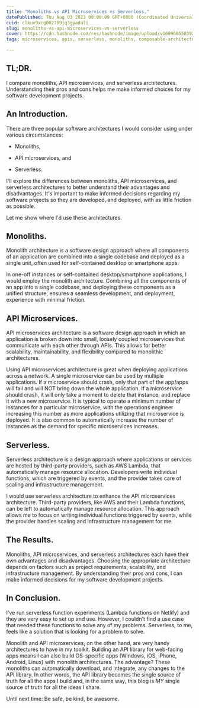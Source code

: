 ```yaml
---
title: "Monoliths vs API Microservices vs Serverless."
datePublished: Thu Aug 03 2023 08:00:09 GMT+0000 (Coordinated Universal Time)
cuid: clkuv9xcg002709jq3gyaduli
slug: monoliths-vs-api-microservices-vs-serverless
cover: https://cdn.hashnode.com/res/hashnode/image/upload/v1699605583929/c8cf450a-e552-49da-8774-79671f7443c6.png
tags: microservices, apis, serverless, monoliths, composable-architecture

---
```


## TL;DR.

I compare monoliths, API microservices, and serverless architectures. Understanding their pros and cons helps me make informed choices for my software development projects.

## An Introduction.

There are three popular software architectures I would consider using under various circumstances:

* Monoliths,
    
* API microservices, and
    
* Serverless.
    

I'll explore the differences between monoliths, API microservices, and serverless architectures to better understand their advantages and disadvantages. It's important to make informed decisions regarding my software projects so they are developed, and deployed, with as little friction as possible.

Let me show where I'd use these architectures.

## Monoliths.

Monolith architecture is a software design approach where all components of an application are combined into a single codebase and deployed as a single unit, often used for self-contained desktop or smartphone apps.

In one-off instances or self-contained desktop/smartphone applications, I would employ the monolith architecture. Combining all the components of an app into a single codebase, and deploying these components as a unified structure, ensures a seamless development, and deployment, experience with minimal friction.

## API Microservices.

API microservices architecture is a software design approach in which an application is broken down into small, loosely coupled microservices that communicate with each other through APIs. This allows for better scalability, maintainability, and flexibility compared to monolithic architectures.

Using API microservices architecture is great when deploying applications across a network. A single microservice can be used by multiple applications. If a microservice should crash, only that part of the app/apps will fail and will NOT bring down the whole application. If a microservice should crash, it will only take a moment to delete that instance, and replace it with a new microservice. It is typical to operate a minimum number of instances for a particular microservice, with the operations engineer increasing this number as more applications utilizing that microservice is deployed. It is also common to automatically increase the number of instances as the demand for specific microservices increases.

## Serverless.

Serverless architecture is a design approach where applications or services are hosted by third-party providers, such as AWS Lambda, that automatically manage resource allocation. Developers write individual functions, which are triggered by events, and the provider takes care of scaling and infrastructure management.

I would use serverless architecture to enhance the API microservices architecture. Third-party providers, like AWS and their Lambda functions, can be left to automatically manage resource allocation. This approach allows me to focus on writing individual functions triggered by events, while the provider handles scaling and infrastructure management for me.

## The Results.

Monoliths, API microservices, and serverless architectures each have their own advantages and disadvantages. Choosing the appropriate architecture depends on factors such as project requirements, scalability, and infrastructure management. By understanding their pros and cons, I can make informed decisions for my software development projects.

## In Conclusion.

I've run serverless function experiments (Lambda functions on Netlify) and they are very easy to set up and use. However, I couldn't find a use case that needed these functions to solve any of my problems. Serverless, to me, feels like a solution that is looking for a problem to solve.

Monolith and API microservices, on the other hand, are very handy architectures to have in my toolkit. Building an API library for web-facing apps means I can also build OS-specific apps (Windows, iOS, iPhone, Android, Linux) with monolith architectures. The advantage? These monoliths can automatically download, and integrate, any changes to the API library. In other words, the API library becomes the single source of truth for all the apps I build and, in the same way, this blog is *MY* single source of truth for all the ideas I share.

Until next time: Be safe, be kind, be awesome.